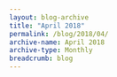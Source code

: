 ```yaml
---
layout: blog-archive
title: "April 2018"
permalink: /blog/2018/04/
archive-name: April 2018
archive-type: Monthly
breadcrumb: blog
---
```

